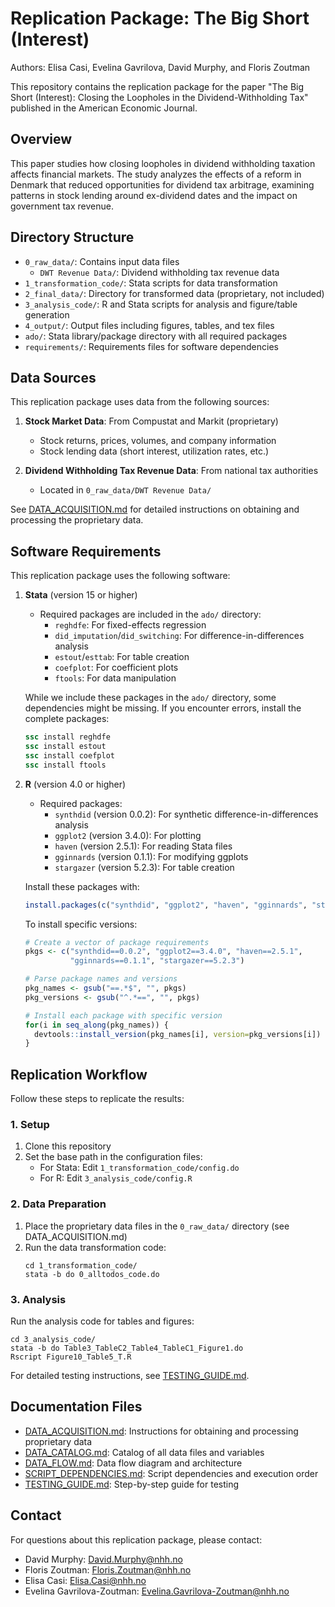 # Replication Package: The Big Short (Interest)

Authors: Elisa Casi, Evelina Gavrilova, David Murphy, and Floris Zoutman

This repository contains the replication package for the paper "The Big Short (Interest): Closing the Loopholes in the Dividend-Withholding Tax" published in the American Economic Journal.

## Overview

This paper studies how closing loopholes in dividend withholding taxation affects financial markets. The study analyzes the effects of a reform in Denmark that reduced opportunities for dividend tax arbitrage, examining patterns in stock lending around ex-dividend dates and the impact on government tax revenue.

## Directory Structure

- `0_raw_data/`: Contains input data files
  - `DWT Revenue Data/`: Dividend withholding tax revenue data
- `1_transformation_code/`: Stata scripts for data transformation
- `2_final_data/`: Directory for transformed data (proprietary, not included)
- `3_analysis_code/`: R and Stata scripts for analysis and figure/table generation
- `4_output/`: Output files including figures, tables, and tex files
- `ado/`: Stata library/package directory with all required packages
- `requirements/`: Requirements files for software dependencies

## Data Sources

This replication package uses data from the following sources:

1. **Stock Market Data**: From Compustat and Markit (proprietary)
   - Stock returns, prices, volumes, and company information
   - Stock lending data (short interest, utilization rates, etc.)

2. **Dividend Withholding Tax Revenue Data**: From national tax authorities
   - Located in `0_raw_data/DWT Revenue Data/`

See [DATA_ACQUISITION.md](DATA_ACQUISITION.md) for detailed instructions on obtaining and processing the proprietary data.

## Software Requirements

This replication package uses the following software:

1. **Stata** (version 15 or higher)
   - Required packages are included in the `ado/` directory:
     - `reghdfe`: For fixed-effects regression
     - `did_imputation`/`did_switching`: For difference-in-differences analysis
     - `estout`/`esttab`: For table creation
     - `coefplot`: For coefficient plots
     - `ftools`: For data manipulation
   
   While we include these packages in the `ado/` directory, some dependencies might be missing. If you encounter errors, install the complete packages:
   ```stata
   ssc install reghdfe
   ssc install estout
   ssc install coefplot
   ssc install ftools
   ```
   
2. **R** (version 4.0 or higher)
   - Required packages:
     - `synthdid` (version 0.0.2): For synthetic difference-in-differences analysis
     - `ggplot2` (version 3.4.0): For plotting
     - `haven` (version 2.5.1): For reading Stata files
     - `gginnards` (version 0.1.1): For modifying ggplots
     - `stargazer` (version 5.2.3): For table creation
   
   Install these packages with:
   ```r
   install.packages(c("synthdid", "ggplot2", "haven", "gginnards", "stargazer"))
   ```
   
   To install specific versions:
   ```r
   # Create a vector of package requirements
   pkgs <- c("synthdid==0.0.2", "ggplot2==3.4.0", "haven==2.5.1", 
             "gginnards==0.1.1", "stargazer==5.2.3")
   
   # Parse package names and versions
   pkg_names <- gsub("==.*$", "", pkgs)
   pkg_versions <- gsub("^.*==", "", pkgs)
   
   # Install each package with specific version
   for(i in seq_along(pkg_names)) {
     devtools::install_version(pkg_names[i], version=pkg_versions[i])
   }
   ```

## Replication Workflow

Follow these steps to replicate the results:

### 1. Setup

1. Clone this repository
2. Set the base path in the configuration files:
   - For Stata: Edit `1_transformation_code/config.do`
   - For R: Edit `3_analysis_code/config.R`

### 2. Data Preparation

1. Place the proprietary data files in the `0_raw_data/` directory (see DATA_ACQUISITION.md)
2. Run the data transformation code:
   ```
   cd 1_transformation_code/
   stata -b do 0_alltodos_code.do
   ```

### 3. Analysis

Run the analysis code for tables and figures:
```
cd 3_analysis_code/
stata -b do Table3_TableC2_Table4_TableC1_Figure1.do
Rscript Figure10_Table5_T.R
```

For detailed testing instructions, see [TESTING_GUIDE.md](TESTING_GUIDE.md).

## Documentation Files

- [DATA_ACQUISITION.md](DATA_ACQUISITION.md): Instructions for obtaining and processing proprietary data
- [DATA_CATALOG.md](DATA_CATALOG.md): Catalog of all data files and variables
- [DATA_FLOW.md](DATA_FLOW.md): Data flow diagram and architecture
- [SCRIPT_DEPENDENCIES.md](SCRIPT_DEPENDENCIES.md): Script dependencies and execution order
- [TESTING_GUIDE.md](TESTING_GUIDE.md): Step-by-step guide for testing

## Contact

For questions about this replication package, please contact:

- David Murphy: David.Murphy@nhh.no
- Floris Zoutman: Floris.Zoutman@nhh.no
- Elisa Casi: Elisa.Casi@nhh.no
- Evelina Gavrilova-Zoutman: Evelina.Gavrilova-Zoutman@nhh.no